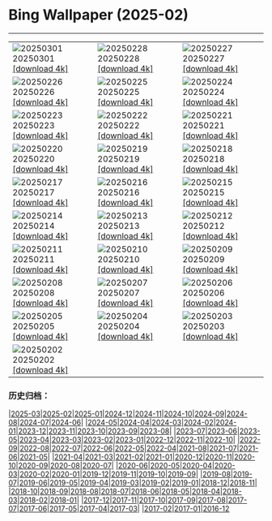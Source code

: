 # Bing Wallpaper (2025-02)
**************

<table><tr><td><img class="wallpaper" src="https://www.bing.com/th?id=OHR.MaligneLakeJasper_FR-FR2308232847_1920x1080.jpg" alt="20250301"> 20250301 <a class="wallpaper_link" href="https://www.bing.com/th?id=OHR.MaligneLakeJasper_FR-FR2308232847_UHD.jpg">[download 4k]</a></td><td><img class="wallpaper" src="https://www.bing.com/th?id=OHR.BhutanMonastery_FR-FR1020195060_1920x1080.jpg" alt="20250228"> 20250228 <a class="wallpaper_link" href="https://www.bing.com/th?id=OHR.BhutanMonastery_FR-FR1020195060_UHD.jpg">[download 4k]</a></td><td><img class="wallpaper" src="https://www.bing.com/th?id=OHR.PolarCub_FR-FR0353812683_1920x1080.jpg" alt="20250227"> 20250227 <a class="wallpaper_link" href="https://www.bing.com/th?id=OHR.PolarCub_FR-FR0353812683_UHD.jpg">[download 4k]</a></td></tr><tr><td><img class="wallpaper" src="https://www.bing.com/th?id=OHR.ArgyllStalker_FR-FR0089551685_1920x1080.jpg" alt="20250226"> 20250226 <a class="wallpaper_link" href="https://www.bing.com/th?id=OHR.ArgyllStalker_FR-FR0089551685_UHD.jpg">[download 4k]</a></td><td><img class="wallpaper" src="https://www.bing.com/th?id=OHR.MillauBridge_FR-FR5934709762_1920x1080.jpg" alt="20250225"> 20250225 <a class="wallpaper_link" href="https://www.bing.com/th?id=OHR.MillauBridge_FR-FR5934709762_UHD.jpg">[download 4k]</a></td><td><img class="wallpaper" src="https://www.bing.com/th?id=OHR.GiantCuttlefish_FR-FR8590035625_1920x1080.jpg" alt="20250224"> 20250224 <a class="wallpaper_link" href="https://www.bing.com/th?id=OHR.GiantCuttlefish_FR-FR8590035625_UHD.jpg">[download 4k]</a></td></tr><tr><td><img class="wallpaper" src="https://www.bing.com/th?id=OHR.MtFujiSunrise_FR-FR3629705815_1920x1080.jpg" alt="20250223"> 20250223 <a class="wallpaper_link" href="https://www.bing.com/th?id=OHR.MtFujiSunrise_FR-FR3629705815_UHD.jpg">[download 4k]</a></td><td><img class="wallpaper" src="https://www.bing.com/th?id=OHR.ChampakaSarasi_FR-FR2567169417_1920x1080.jpg" alt="20250222"> 20250222 <a class="wallpaper_link" href="https://www.bing.com/th?id=OHR.ChampakaSarasi_FR-FR2567169417_UHD.jpg">[download 4k]</a></td><td><img class="wallpaper" src="https://www.bing.com/th?id=OHR.MentonFestival_FR-FR5996828688_1920x1080.jpg" alt="20250221"> 20250221 <a class="wallpaper_link" href="https://www.bing.com/th?id=OHR.MentonFestival_FR-FR5996828688_UHD.jpg">[download 4k]</a></td></tr><tr><td><img class="wallpaper" src="https://www.bing.com/th?id=OHR.BlueNorway_FR-FR6545553571_1920x1080.jpg" alt="20250220"> 20250220 <a class="wallpaper_link" href="https://www.bing.com/th?id=OHR.BlueNorway_FR-FR6545553571_UHD.jpg">[download 4k]</a></td><td><img class="wallpaper" src="https://www.bing.com/th?id=OHR.IceHoleOtter_FR-FR7480810536_1920x1080.jpg" alt="20250219"> 20250219 <a class="wallpaper_link" href="https://www.bing.com/th?id=OHR.IceHoleOtter_FR-FR7480810536_UHD.jpg">[download 4k]</a></td><td><img class="wallpaper" src="https://www.bing.com/th?id=OHR.BlueBelize_FR-FR7135169329_1920x1080.jpg" alt="20250218"> 20250218 <a class="wallpaper_link" href="https://www.bing.com/th?id=OHR.BlueBelize_FR-FR7135169329_UHD.jpg">[download 4k]</a></td></tr><tr><td><img class="wallpaper" src="https://www.bing.com/th?id=OHR.Misotsuchi2025_FR-FR1372228903_1920x1080.jpg" alt="20250217"> 20250217 <a class="wallpaper_link" href="https://www.bing.com/th?id=OHR.Misotsuchi2025_FR-FR1372228903_UHD.jpg">[download 4k]</a></td><td><img class="wallpaper" src="https://www.bing.com/th?id=OHR.HumpbackMother_FR-FR6742238424_1920x1080.jpg" alt="20250216"> 20250216 <a class="wallpaper_link" href="https://www.bing.com/th?id=OHR.HumpbackMother_FR-FR6742238424_UHD.jpg">[download 4k]</a></td><td><img class="wallpaper" src="https://www.bing.com/th?id=OHR.CarnivalNice_FR-FR8752947591_1920x1080.jpg" alt="20250215"> 20250215 <a class="wallpaper_link" href="https://www.bing.com/th?id=OHR.CarnivalNice_FR-FR8752947591_UHD.jpg">[download 4k]</a></td></tr><tr><td><img class="wallpaper" src="https://www.bing.com/th?id=OHR.PenguinLove_FR-FR7793534409_1920x1080.jpg" alt="20250214"> 20250214 <a class="wallpaper_link" href="https://www.bing.com/th?id=OHR.PenguinLove_FR-FR7793534409_UHD.jpg">[download 4k]</a></td><td><img class="wallpaper" src="https://www.bing.com/th?id=OHR.LakeTyrrell_FR-FR7385244492_1920x1080.jpg" alt="20250213"> 20250213 <a class="wallpaper_link" href="https://www.bing.com/th?id=OHR.LakeTyrrell_FR-FR7385244492_UHD.jpg">[download 4k]</a></td><td><img class="wallpaper" src="https://www.bing.com/th?id=OHR.GalapagosIguana_FR-FR7185960680_1920x1080.jpg" alt="20250212"> 20250212 <a class="wallpaper_link" href="https://www.bing.com/th?id=OHR.GalapagosIguana_FR-FR7185960680_UHD.jpg">[download 4k]</a></td></tr><tr><td><img class="wallpaper" src="https://www.bing.com/th?id=OHR.YungangGrottoes_FR-FR6982379876_1920x1080.jpg" alt="20250211"> 20250211 <a class="wallpaper_link" href="https://www.bing.com/th?id=OHR.YungangGrottoes_FR-FR6982379876_UHD.jpg">[download 4k]</a></td><td><img class="wallpaper" src="https://www.bing.com/th?id=OHR.UmbrellaDay_FR-FR6755683409_1920x1080.jpg" alt="20250210"> 20250210 <a class="wallpaper_link" href="https://www.bing.com/th?id=OHR.UmbrellaDay_FR-FR6755683409_UHD.jpg">[download 4k]</a></td><td><img class="wallpaper" src="https://www.bing.com/th?id=OHR.AlstromPoint_FR-FR6504478404_1920x1080.jpg" alt="20250209"> 20250209 <a class="wallpaper_link" href="https://www.bing.com/th?id=OHR.AlstromPoint_FR-FR6504478404_UHD.jpg">[download 4k]</a></td></tr><tr><td><img class="wallpaper" src="https://www.bing.com/th?id=OHR.SnowySvaneti_FR-FR5675454162_1920x1080.jpg" alt="20250208"> 20250208 <a class="wallpaper_link" href="https://www.bing.com/th?id=OHR.SnowySvaneti_FR-FR5675454162_UHD.jpg">[download 4k]</a></td><td><img class="wallpaper" src="https://www.bing.com/th?id=OHR.LouvreRainyDay_FR-FR9439129374_1920x1080.jpg" alt="20250207"> 20250207 <a class="wallpaper_link" href="https://www.bing.com/th?id=OHR.LouvreRainyDay_FR-FR9439129374_UHD.jpg">[download 4k]</a></td><td><img class="wallpaper" src="https://www.bing.com/th?id=OHR.WhararikiBeach_FR-FR6142596123_1920x1080.jpg" alt="20250206"> 20250206 <a class="wallpaper_link" href="https://www.bing.com/th?id=OHR.WhararikiBeach_FR-FR6142596123_UHD.jpg">[download 4k]</a></td></tr><tr><td><img class="wallpaper" src="https://www.bing.com/th?id=OHR.ScottishSheep_FR-FR6098426442_1920x1080.jpg" alt="20250205"> 20250205 <a class="wallpaper_link" href="https://www.bing.com/th?id=OHR.ScottishSheep_FR-FR6098426442_UHD.jpg">[download 4k]</a></td><td><img class="wallpaper" src="https://www.bing.com/th?id=OHR.GoldenBridge_FR-FR5137269465_1920x1080.jpg" alt="20250204"> 20250204 <a class="wallpaper_link" href="https://www.bing.com/th?id=OHR.GoldenBridge_FR-FR5137269465_UHD.jpg">[download 4k]</a></td><td><img class="wallpaper" src="https://www.bing.com/th?id=OHR.RibbleheadViaduct_FR-FR4663739053_1920x1080.jpg" alt="20250203"> 20250203 <a class="wallpaper_link" href="https://www.bing.com/th?id=OHR.RibbleheadViaduct_FR-FR4663739053_UHD.jpg">[download 4k]</a></td></tr><tr><td><img class="wallpaper" src="https://www.bing.com/th?id=OHR.AustriaMarmot_FR-FR4256858728_1920x1080.jpg" alt="20250202"> 20250202 <a class="wallpaper_link" href="https://www.bing.com/th?id=OHR.AustriaMarmot_FR-FR4256858728_UHD.jpg">[download 4k]</a></td><td></td><td></td></tr></table>

### 历史归档：

|[2025-03](/../2025-03/2025-03.md)|[2025-02](/2025-02.md)|[2025-01](/../2025-01/2025-01.md)|[2024-12](/../2024-12/2024-12.md)|[2024-11](/../2024-11/2024-11.md)|[2024-10](/../2024-10/2024-10.md)|[2024-09](/../2024-09/2024-09.md)|[2024-08](/../2024-08/2024-08.md)|[2024-07](/../2024-07/2024-07.md)|[2024-06](/../2024-06/2024-06.md)|
|[2024-05](/../2024-05/2024-05.md)|[2024-04](/../2024-04/2024-04.md)|[2024-03](/../2024-03/2024-03.md)|[2024-02](/../2024-02/2024-02.md)|[2024-01](/../2024-01/2024-01.md)|[2023-12](/../2023-12/2023-12.md)|[2023-11](/../2023-11/2023-11.md)|[2023-10](/../2023-10/2023-10.md)|[2023-09](/../2023-09/2023-09.md)|[2023-08](/../2023-08/2023-08.md)|
|[2023-07](/../2023-07/2023-07.md)|[2023-06](/../2023-06/2023-06.md)|[2023-05](/../2023-05/2023-05.md)|[2023-04](/../2023-04/2023-04.md)|[2023-03](/../2023-03/2023-03.md)|[2023-02](/../2023-02/2023-02.md)|[2023-01](/../2023-01/2023-01.md)|[2022-12](/../2022-12/2022-12.md)|[2022-11](/../2022-11/2022-11.md)|[2022-10](/../2022-10/2022-10.md)|
|[2022-09](/../2022-09/2022-09.md)|[2022-08](/../2022-08/2022-08.md)|[2022-07](/../2022-07/2022-07.md)|[2022-06](/../2022-06/2022-06.md)|[2022-05](/../2022-05/2022-05.md)|[2022-04](/../2022-04/2022-04.md)|[2021-08](/../2021-08/2021-08.md)|[2021-07](/../2021-07/2021-07.md)|[2021-06](/../2021-06/2021-06.md)|[2021-05](/../2021-05/2021-05.md)|
|[2021-04](/../2021-04/2021-04.md)|[2021-03](/../2021-03/2021-03.md)|[2021-02](/../2021-02/2021-02.md)|[2021-01](/../2021-01/2021-01.md)|[2020-12](/../2020-12/2020-12.md)|[2020-11](/../2020-11/2020-11.md)|[2020-10](/../2020-10/2020-10.md)|[2020-09](/../2020-09/2020-09.md)|[2020-08](/../2020-08/2020-08.md)|[2020-07](/../2020-07/2020-07.md)|
|[2020-06](/../2020-06/2020-06.md)|[2020-05](/../2020-05/2020-05.md)|[2020-04](/../2020-04/2020-04.md)|[2020-03](/../2020-03/2020-03.md)|[2020-02](/../2020-02/2020-02.md)|[2020-01](/../2020-01/2020-01.md)|[2019-12](/../2019-12/2019-12.md)|[2019-11](/../2019-11/2019-11.md)|[2019-10](/../2019-10/2019-10.md)|[2019-09](/../2019-09/2019-09.md)|
|[2019-08](/../2019-08/2019-08.md)|[2019-07](/../2019-07/2019-07.md)|[2019-06](/../2019-06/2019-06.md)|[2019-05](/../2019-05/2019-05.md)|[2019-04](/../2019-04/2019-04.md)|[2019-03](/../2019-03/2019-03.md)|[2019-02](/../2019-02/2019-02.md)|[2019-01](/../2019-01/2019-01.md)|[2018-12](/../2018-12/2018-12.md)|[2018-11](/../2018-11/2018-11.md)|
|[2018-10](/../2018-10/2018-10.md)|[2018-09](/../2018-09/2018-09.md)|[2018-08](/../2018-08/2018-08.md)|[2018-07](/../2018-07/2018-07.md)|[2018-06](/../2018-06/2018-06.md)|[2018-05](/../2018-05/2018-05.md)|[2018-04](/../2018-04/2018-04.md)|[2018-03](/../2018-03/2018-03.md)|[2018-02](/../2018-02/2018-02.md)|[2018-01](/../2018-01/2018-01.md)|
|[2017-12](/../2017-12/2017-12.md)|[2017-11](/../2017-11/2017-11.md)|[2017-10](/../2017-10/2017-10.md)|[2017-09](/../2017-09/2017-09.md)|[2017-08](/../2017-08/2017-08.md)|[2017-07](/../2017-07/2017-07.md)|[2017-06](/../2017-06/2017-06.md)|[2017-05](/../2017-05/2017-05.md)|[2017-04](/../2017-04/2017-04.md)|[2017-03](/../2017-03/2017-03.md)|
|[2017-02](/../2017-02/2017-02.md)|[2017-01](/../2017-01/2017-01.md)|[2016-12](/../2016-12/2016-12.md)